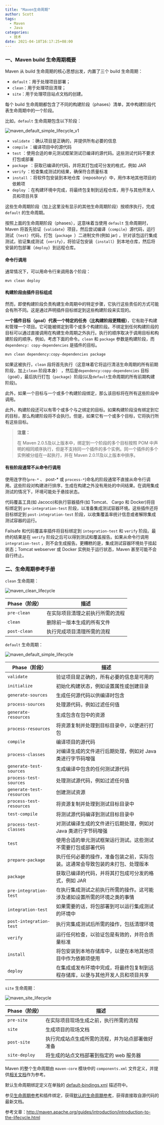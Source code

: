 ```yaml
---
title: "Maven生命周期"
author: Scott
tags:
  - Maven
  - Java
categories:
  - 技术
date: 2021-04-18T16:17:25+08:00
---
```


### 一、Maven build 生命周期概要

Maven 从 build 生命周期的核心思想出发，内置了三个 build 生命周期：

- `default`：用于处理项目部署；
- `clean`：用于处理项目清理；
- `site`：用于处理项目站点文档的创建。



每个 build 生命周期都包含了不同的构建阶段（phases）清单，其中构建阶段代表生命周期中的一个阶段。

比如，`default` 生命周期包含以下阶段：

![maven_default_simple_lifecycle_v1](https://blog-1252438081.cos.ap-shanghai.myqcloud.com/img/maven_default_simple_lifecycle_v1.png)

- `validate` ：确认项目是正确的，并提供所有必要的信息
- `compile` ：编译项目中的源代码
- `test` ：使用合适的单元测试框架测试已编译的源代码。这些测试代码不要求打包或部署
- `package `：获取已编译的代码，并将其打包成可分发的格式，例如 JAR
- `verify` ：检查集成测试的结果，确保符合质量标准
- `install` ：将软件包安装到本地仓库（repository）中，用作本地其他项目的依赖项
- `deploy` ：在构建环境中完成，将最终包复制到远程仓库，用于与其他开发人员和项目共享

这些生命周期阶段（加上这里没有显示的其他生命周期阶段）按顺序执行，完成 `default` 的生命周期。

按照上面的生命周期阶段（phases），这意味着当使用 `default` 生命周期时，Maven 将首先验证（`validate`）项目，然后尝试编译（`compile`）源代码，运行测试（`test`）代码，打包（`package `）二进制文件(例如 jar) ，针对该包运行集成测试，验证集成测试（`verify`），将验证包安装（`install`）到本地仓库，然后将安装的包部署（`deploy`）到远程仓库。

#### 命令行调用

通常情况下，可以用命令行来调用各个阶段：

```shell
mvn clean deploy
```

#### 构建阶段由插件目标组成

然而，即使构建阶段负责构建生命周期中的特定步骤，它执行这些责任的方式可能会有所不同。这是通过声明插件目标绑定到这些构建阶段来实现的。

**一个插件目标（goal）代表一个特定的任务（比构建阶段更精细）**，它有助于构建和管理一个项目。它可能被绑定到零个或多个构建阶段。不绑定到任何构建阶段的目标可以通过直接调用在构建生命周期之外执行。执行的顺序取决于调用目标和构建阶段的顺序。例如，考虑下面的命令。`clean` 和 `package` 参数是构建阶段，而 `dependency: copy-dependencies` 是插件的目标。

```sh
mvn clean dependency:copy-dependencies package
```

如果这被执行，`clean` 段将首先执行（这意味着它将运行清洁生命周期的所有前期阶段，加上`clean` 阶段本身） ，然后是`dependency:copy-dependencies` 目标（goal），最后执行打包（`package`）阶段(以及`default`生命周期的所有前期构建阶段)。



此外，如果一个目标与一个或多个构建阶段绑定，那么该目标将在所有这些阶段中调用。

此外，构建阶段还可以有零个或多个与之绑定的目标。如果构建阶段没有绑定到它的目标，那么构建阶段将不会执行。但是，如果它有一个或多个目标，它将执行所有这些目标。



> **注意：**
>
> 在 Maven 2.0.5及以上版本中，绑定到一个阶段的多个目标按照 POM 中声明的相同顺序执行，但是不支持同一个插件的多个实例。同一个插件的多个实例被分组在一起执行，并在 Maven 2.0.11及以上版本中排序。

#### 有些阶段通常不从命令行调用

使用连字符(`pre-*` 、 post-* 或 `process-*`)命名的阶段通常不直接从命令行调用。这些阶段对构建进行排序，生成在构建之外没有用处的中间结果。在调用集成测试的情况下，环境可能处于悬挂状态。

代码覆盖工具(如 Jacoco)和执行容器插件(如 Tomcat、 Cargo 和 Docker)将目标绑定到 `pre-integration-test` 阶段，以准备集成测试容器环境。这些插件还将目标绑定到 `post-integration-test` 阶段，以收集覆盖率统计信息或者解除集成测试容器的运行。

Failsafe 和代码覆盖率插件将目标绑定到 `integration-test` 和 `verify` 阶段。最终的结果是在 `verify` 阶段之后可以得到测试和覆盖报告。如果从命令行调用 `integration-test` ，则不会生成报告。更糟糕的是，集成测试容器环境处于挂起状态；Tomcat webserver 或 Docker 实例处于运行状态，Maven 甚至可能不会自行终止。



### 二、生命周期参考手册

`clean` 生命周期：

<img src="https://blog-1252438081.cos.ap-shanghai.myqcloud.com/img/maven_clean_lifecycle.png" alt="maven_clean_lifecycle"  />

| Phase（阶段） | 描述 |
| ------------- | -------- |
| `pre-clean` | 在实际项目清理之前执行所需的流程 |
| `clean` | 删除前一版本生成的所有文件 |
| `post-clean` | 执行完成项目清理所需的流程 |

`default` 生命周期：

![maven_default_simple_lifecycle](https://blog-1252438081.cos.ap-shanghai.myqcloud.com/img/maven_default_simple_lifecycle.png)

| Phase（阶段）             | 描述                                                         |
| ------------------------- | ------------------------------------------------------------ |
| `validate`                | 验证项目是正确的，所有必要的信息是可用的                     |
| `initialize`              | 初始化构建状态，例如设置属性或创建目录                       |
| `generate-sources`        | 生成任何源代码以供编译时包含                                 |
| `process-sources`         | 处理源代码，例如过滤任何值                                   |
| `generate-resources`      | 生成包含在包中的资源                                         |
| `process-resources`       | 将资源复制并处理到目标目录中，以便进行打包                   |
| `compile`                 | 编译项目的源代码                                             |
| `process-classes`         | 对编译生成的文件进行后期处理，例如对 Java 类进行字节码增强   |
| `generate-test-sources`   | 生成编译中包含的任何测试源代码                               |
| `process-test-sources`    | 处理测试源代码，例如过滤任何值                               |
| `generate-test-resources` | 创建测试资源                                                 |
| `process-test-resources`  | 将资源复制并处理到测试目标目录中                             |
| `test-compile`            | 将测试源代码编译到测试目标目录中                             |
| `process-test-classes`    | 对测试编译生成的文件进行后期处理，例如对 Java 类进行字节码增强 |
| `test`                    | 使用合适的单元测试框架运行测试。这些测试不需要打包或部署代码 |
| `prepare-package`         | 执行任何必要的操作，准备包装之前，实际包装。这通常会导致包装的未打包、处理版本 |
| `package`                 | 获取已编译的代码，并将其打包成可分发的格式，例如 JAR         |
| `pre-integration-test`    | 在执行集成测试之前执行所需的操作。这可能涉及诸如设置所需的环境之类的事情 |
| `integration-test`        | 如果需要的话，将包部署到可以运行集成测试的环境中             |
| `post-integration-test`   | 执行完集成测试后所需的操作，包括清理环境                     |
| `verify`                  | 运行任何检查，以验证包是有效的，并符合质量标准               |
| `install`                 | 将包安装到本地存储库中，以便在本地其他项目中作为依赖项使用   |
| `deploy`                  | 在集成或发布环境中完成，将最终包复制到远程存储库，以便与其他开发人员和项目共享 |

`site` 生命周期：

![maven_site_lifecycle](https://blog-1252438081.cos.ap-shanghai.myqcloud.com/img/maven_site_lifecycle.png)

| Phase（阶段） | 描述                                             |
| ------------- | ------------------------------------------------ |
| `pre-site`    | 在实际项目现场生成之前，执行所需的流程           |
| `site`        | 生成项目的现场文档                               |
| `post-site`   | 执行完成站点生成所需的流程，并为站点部署做好准备 |
| `site-deploy` | 将生成的站点文档部署到指定的 web 服务器          |

Maven 的整个生命周期由 `maven-core` 模块中的 `components.xml` 文件定义，并提供[相关文档](http://maven.apache.org/ref/current/maven-core/lifecycles.html)作为参考。

默认生命周期绑定定义在单独的 [default-bindings.xml](https://github.com/apache/maven/blob/master/maven-core/src/main/resources/META-INF/plexus/default-bindings.xml) 描述符中。

参见[生命周期参考](http://maven.apache.org/ref/current/maven-core/lifecycles.html)和插件绑定，获得[默认的生命周期参考](http://maven.apache.org/ref/current/maven-core/default-bindings.html)，获得直接取自源代码的最新文档。



参考文章：http://maven.apache.org/guides/introduction/introduction-to-the-lifecycle.html

